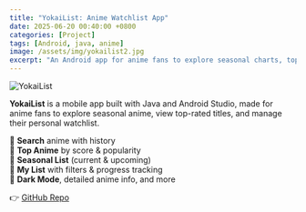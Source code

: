 ```yaml
---
title: "YokaiList: Anime Watchlist App"
date: 2025-06-20 00:40:00 +0800
categories: [Project]
tags: [Android, java, anime]
image: /assets/img/yokailist2.jpg
excerpt: "An Android app for anime fans to explore seasonal charts, top anime, and manage personal watchlists—built with Java and Android Studio."
---
```


![YokaiList](../../assets/img/yokailist.jpg)

**YokaiList** is a mobile app built with Java and Android Studio, made for anime fans to explore seasonal anime, view top-rated titles, and manage their personal watchlist.

🔹 **Search** anime with history  
🔹 **Top Anime** by score & popularity  
🔹 **Seasonal List** (current & upcoming)  
🔹 **My List** with filters & progress tracking  
🔹 **Dark Mode**, detailed anime info, and more

👉 [GitHub Repo](https://github.com/sherylanastasyapalambang/YokaiList)
